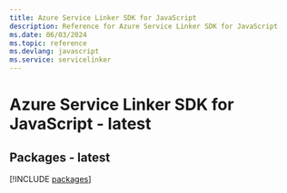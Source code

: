 ```yaml
---
title: Azure Service Linker SDK for JavaScript
description: Reference for Azure Service Linker SDK for JavaScript
ms.date: 06/03/2024
ms.topic: reference
ms.devlang: javascript
ms.service: servicelinker
---
```

# Azure Service Linker SDK for JavaScript - latest
## Packages - latest
[!INCLUDE [packages](service-linker-index.md)]